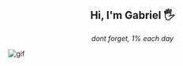 <h2 align='center'>
   Hi, I'm Gabriel 🖐
</h2>
<p align='center'>
   <i>dont forget, 1% each day</i>
</p>

<p align="center">
   <div style="max-width: 420px;">
        <img src="https://cdnb.artstation.com/p/assets/images/images/044/404/283/original/umut-keroglu-2.gif" alt="gif" />
  </div>
</p>


